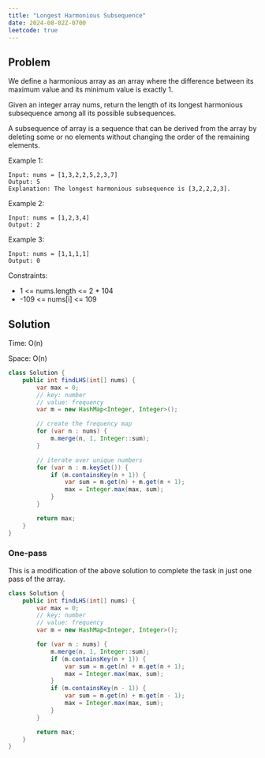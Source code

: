 ```yaml
---
title: "Longest Harmonious Subsequence"
date: 2024-08-02Z-0700
leetcode: true
---
```


## Problem

We define a harmonious array as an array where the difference between its maximum value and its minimum value is exactly 1.

Given an integer array nums, return the length of its longest harmonious subsequence among all its possible subsequences.

A subsequence of array is a sequence that can be derived from the array by deleting some or no elements without changing the order of the remaining elements.

Example 1:

```text
Input: nums = [1,3,2,2,5,2,3,7]
Output: 5
Explanation: The longest harmonious subsequence is [3,2,2,2,3].
```

Example 2:

```text
Input: nums = [1,2,3,4]
Output: 2
```

Example 3:

```text
Input: nums = [1,1,1,1]
Output: 0
```

Constraints:

- 1 <= nums.length <= 2 \* 104
- -109 <= nums[i] <= 109

## Solution

Time: O(n)

Space: O(n)

```java
class Solution {
    public int findLHS(int[] nums) {
        var max = 0;
        // key: number
        // value: frequency
        var m = new HashMap<Integer, Integer>();

        // create the frequency map
        for (var n : nums) {
            m.merge(n, 1, Integer::sum);
        }

        // iterate over unique numbers
        for (var n : m.keySet()) {
            if (m.containsKey(n + 1)) {
                var sum = m.get(n) + m.get(n + 1);
                max = Integer.max(max, sum);
            }
        }

        return max;
    }
}
```

### One-pass

This is a modification of the above solution to complete the task in just one pass of the array.

```java
class Solution {
    public int findLHS(int[] nums) {
        var max = 0;
        // key: number
        // value: frequency
        var m = new HashMap<Integer, Integer>();

        for (var n : nums) {
            m.merge(n, 1, Integer::sum);
            if (m.containsKey(n + 1)) {
                var sum = m.get(n) + m.get(n + 1);
                max = Integer.max(max, sum);
            }
            if (m.containsKey(n - 1)) {
                var sum = m.get(n) + m.get(n - 1);
                max = Integer.max(max, sum);
            }
        }

        return max;
    }
}
```
